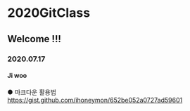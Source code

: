 # 2020GitClass
## Welcome !!!
### 2020.07.17
#### Ji woo
● 마크다운 활용법 https://gist.github.com/ihoneymon/652be052a0727ad59601 
